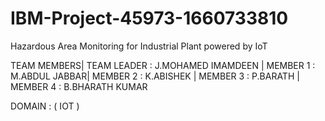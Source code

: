 # IBM-Project-45973-1660733810
Hazardous Area Monitoring for Industrial Plant powered by IoT


TEAM MEMBERS|
TEAM LEADER : J.MOHAMED IMAMDEEN |
MEMBER 1 : M.ABDUL JABBAR|
MEMBER 2 : K.ABISHEK |
MEMBER 3 : P.BARATH |
MEMBER 4 : B.BHARATH KUMAR

DOMAIN : ( IOT )
